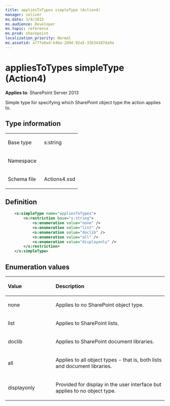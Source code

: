 ```yaml
---
title: appliesToTypes simpleType (Action4)
manager: soliver
ms.date: 3/9/2015
ms.audience: Developer
ms.topic: reference
ms.prod: sharepoint
localization_priority: Normal
ms.assetid: a77fa6ed-b4ba-2d9d-92a5-33b34287da9a
---
```


# appliesToTypes simpleType (Action4)

**Applies to**: SharePoint Server 2013

Simple type for specifying which SharePoint object type the action applies to.

## Type information

<table>
<colgroup>
<col width="50%" />
<col width="50%" />
</colgroup>
<tbody>
<tr class="odd">
<td align="left"><p><span class="label">Base type</span></p></td>
<td align="left"><p>s:string</p></td>
</tr>
<tr class="even">
<td align="left"><p><span class="label">Namespace</span></p></td>
<td align="left"><p></p></td>
</tr>
<tr class="odd">
<td align="left"><p><span class="label">Schema file</span></p></td>
<td align="left"><p>Actions4.xsd</p></td>
</tr>
</tbody>
</table>

## Definition

```XML
    <s:simpleType name="appliesToTypes">
        <s:restriction base="s:string">
            <s:enumeration value="none" />
            <s:enumeration value="list" />
            <s:enumeration value="doclib" />
            <s:enumeration value="all" />
            <s:enumeration value="displayonly" />
        </s:restriction>
    </s:simpleType>
```

## Enumeration values

<table>
<colgroup>
<col width="30%" />
<col width="70%" />
</colgroup>
<thead>
<tr class="header">
<th align="left"><p>Value</p></th>
<th align="left"><p>Description</p></th>
</tr>
</thead>
<tbody>
<tr class="odd">
<td align="left"><p>none</p></td>
<td align="left"><p>Applies to no SharePoint object type.</p></td>
</tr>
<tr class="even">
<td align="left"><p>list</p></td>
<td align="left"><p>Applies to SharePoint lists.</p></td>
</tr>
<tr class="odd">
<td align="left"><p>doclib</p></td>
<td align="left"><p>Applies to SharePoint document libraries.</p></td>
</tr>
<tr class="even">
<td align="left"><p>all</p></td>
<td align="left"><p>Applies to all object types - that is, both lists and document libraries.</p></td>
</tr>
<tr class="odd">
<td align="left"><p>displayonly</p></td>
<td align="left"><p>Provided for display in the user interface but applies to no object type.</p></td>
</tr>
</tbody>
</table>








